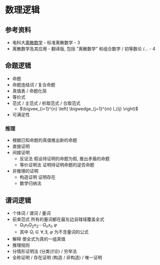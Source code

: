 # 数理逻辑

## 参考资料

- 电科大[离散数学](https://www.bilibili.com/video/BV1RA411C7ma) - 标准离散数学 - 3
- 离散数学及其应用 - 翻译版, 包括 "离散数学" 和组合数学 / 初等数论 /... - 4

## 命题逻辑

- 命题
- 命题连结词 / 复合命题
- 真值表 / 命题化简
- 等价式
- 范式 / 主范式 / 析取范式 / 合取范式
    - $\bigvee_{i=1}^{n} \left( \bigwedge_{j=1}^{m} l_{ij} \right)$
- 可满足性

### 推理

- 根据已知命题的真值推出新的命题
- 直接证明
- 间接证明
    - 反证法 假设待证明的命题为假, 推出矛盾的命题
    - 等价证明法 证明待证明命题的逆否命题
- 非推理的证明
    - 构造证明 证明存在
    - 数学归纳法

## 谓词逻辑

- 个体词 / 谓词 / 量词
- 前束范式 所有的量词都在最左边且辖域覆盖全式
    - $Q_1x_1 Q_2x_2 \cdots Q_nx_n \ \varphi$
    - 其中 $Q_i \in { \forall, \exists }$, $\varphi$ 为不含量词的公式
- 解释 使全式为真的一组真值
- 推理规则
- 分情形证明法 (分类讨论) / 穷举法
- 全称证明 / 存在证明 (构造 / 非构造) / 唯一证明
